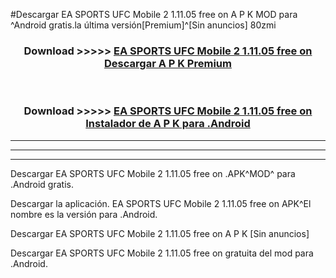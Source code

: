 #Descargar EA SPORTS UFC Mobile 2 1.11.05 free on    A P K MOD para ^Android gratis.la última versión[Premium]^[Sin anuncios] 80zmi



<div align="center">
<h3>Download >>>>> <a href="https://es-web.web.app/?es= EA SPORTS UFC Mobile 2 1.11.05 free on   ">EA SPORTS UFC Mobile 2 1.11.05 free on    Descargar A P K Premium</a></h3><br>

<h3>Download >>>>> <a href="https://es-web.web.app/?es= EA SPORTS UFC Mobile 2 1.11.05 free on   ">EA SPORTS UFC Mobile 2 1.11.05 free on    Instalador de A P K para .Android</a></h3>
</div>


----------------------------------------------------------

----------------------------------------------------------

----------------------------------------------------------

Descargar EA SPORTS UFC Mobile 2 1.11.05 free on    .APK^MOD^ para .Android gratis.

Descargar la aplicación. EA SPORTS UFC Mobile 2 1.11.05 free on    APK^El nombre es la versión para .Android.

Descargar EA SPORTS UFC Mobile 2 1.11.05 free on    A P K [Sin anuncios]

Descargar EA SPORTS UFC Mobile 2 1.11.05 free on    gratuita del mod para .Android.